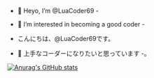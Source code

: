 - 👋 Heyo, I’m @LuaCoder69 - 
- 👀 I’m interested in becoming a good coder -

- こんにちは、@LuaCoder69です。
- 👀 上手なコーダーになりたいと思っています -。

[![Anurag's GitHub stats](https://github-readme-stats.vercel.app/api?username=LuaCoder69)](https://github.com/anuraghazra/github-readme-stats)
